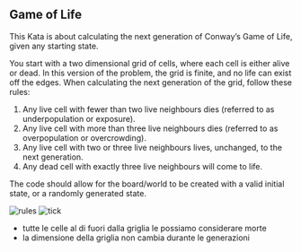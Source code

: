 Game of Life
---
This Kata is about calculating the next generation of Conway’s Game of Life, given any starting state.

You start with a two dimensional grid of cells, where each cell is either alive or dead. In this version of the problem, the grid is finite, and no life can exist off the edges. When calculating the next generation of the grid, follow these rules:

1. Any live cell with fewer than two live neighbours dies (referred to as underpopulation or exposure).
1. Any live cell with more than three live neighbours dies (referred to as overpopulation or overcrowding).
1. Any live cell with two or three live neighbours lives, unchanged, to the next generation.
1. Any dead cell with exactly three live neighbours will come to life.


The code should allow for the board/world to be created with a valid initial state, or a randomly generated state.

![rules](https://kata-log.rocks/images/game_of_life_text.jpg) ![tick](https://kata-log.rocks/images/game_of_life_graphic.jpg)


- tutte le celle al di fuori dalla griglia le possiamo considerare morte
- la dimensione della griglia non cambia durante le generazioni
